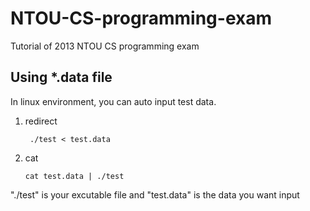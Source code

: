 NTOU-CS-programming-exam
========================

Tutorial of 2013 NTOU CS programming exam


Using *.data file
----------------

In linux environment,  you can auto input test data.

1. redirect

		./test < test.data
	
2.  cat

		cat test.data | ./test


"./test" is your excutable file and "test.data" is the data you want input
